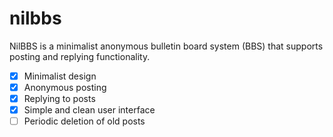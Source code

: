 # nilbbs

NilBBS is a minimalist anonymous bulletin board system (BBS) that supports posting and replying functionality.

- [x] Minimalist design
- [x] Anonymous posting
- [x] Replying to posts
- [x] Simple and clean user interface
- [ ] Periodic deletion of old posts